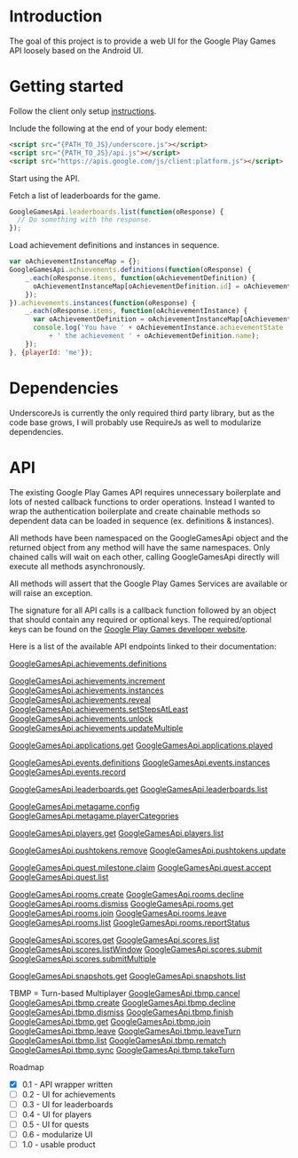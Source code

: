 Introduction
============

The goal of this project is to provide a web UI for the Google Play Games API
loosely based on the Android UI.

Getting started
===============

Follow the client only setup [instructions](https://developers.google.com/games/services/web/clientsetup).

Include the following at the end of your body element:

```html
<script src="{PATH_TO_JS}/underscore.js"></script>
<script src="{PATH_TO_JS}/api.js"></script>
<script src="https://apis.google.com/js/client:platform.js"></script>
```

Start using the API.

Fetch a list of leaderboards for the game.
```javascript
GoogleGamesApi.leaderboards.list(function(oResponse) {
  // Do something with the response.
});
```

Load achievement definitions and instances in sequence.
```javascript
var oAchievementInstanceMap = {};
GoogleGamesApi.achievements.definitions(function(oResponse) {
    _.each(oResponse.items, function(oAchievementDefinition) {
      oAchievementInstanceMap[oAchievementDefinition.id] = oAchievementDefinition;
    });
}).achievements.instances(function(oResponse) {
    _.each(oResponse.items, function(oAchievementInstance) {
      var oAchievementDefinition = oAchievementInstanceMap[oAchievementInstance.id];
      console.log('You have ' + oAchievementInstance.achievementState
          + ' the achievement ' + oAchievementDefinition.name);
    });
}, {playerId: 'me'});
```

Dependencies
============

UnderscoreJs is currently the only required third party library, but as the
code base grows, I will probably use RequireJs as well to modularize
dependencies.

API
===

The existing Google Play Games API requires unnecessary boilerplate and lots of
nested callback functions to order operations. Instead I wanted to wrap the
authentication boilerplate and create chainable methods so dependent data can
be loaded in sequence (ex. definitions & instances).

All methods have been namespaced on the GoogleGamesApi object and the returned
object from any method will have the same namespaces. Only chained calls will
wait on each other, calling GoogleGamesApi directly will execute all methods
asynchronously.

All methods will assert that the Google Play Games Services are available or
will raise an exception.

The signature for all API calls is a callback function followed by an object
that should contain any required or optional keys. The required/optional keys
can be found on the [Google Play Games developer website](https://developers.google.com/games/services/web/api/index).

Here is a list of the available API endpoints linked to their documentation:

[GoogleGamesApi.achievements.definitions](https://developers.google.com/games/services/web/api/achievementDefinitions/list)

[GoogleGamesApi.achievements.increment](https://developers.google.com/games/services/web/api/achievements/increment)
[GoogleGamesApi.achievements.instances](https://developers.google.com/games/services/web/api/achievements/list)
[GoogleGamesApi.achievements.reveal](https://developers.google.com/games/services/web/api/achievements/reveal)
[GoogleGamesApi.achievements.setStepsAtLeast](https://developers.google.com/games/services/web/api/achievements/setStepsAtLeast)
[GoogleGamesApi.achievements.unlock](https://developers.google.com/games/services/web/api/achievements/unlock)
[GoogleGamesApi.achievements.updateMultiple](https://developers.google.com/games/services/web/api/achievements/updateMultiple)

[GoogleGamesApi.applications.get](https://developers.google.com/games/services/web/api/applications/get)
[GoogleGamesApi.applications.played](https://developers.google.com/games/services/web/api/applications/played)

[GoogleGamesApi.events.definitions](https://developers.google.com/games/services/web/api/events/listDefinitions)
[GoogleGamesApi.events.instances](https://developers.google.com/games/services/web/api/events/listByPlayer)
[GoogleGamesApi.events.record](https://developers.google.com/games/services/web/api/events/record)

[GoogleGamesApi.leaderboards.get](https://developers.google.com/games/services/web/api/leaderboards/get)
[GoogleGamesApi.leaderboards.list](https://developers.google.com/games/services/web/api/leaderboards/list)

[GoogleGamesApi.metagame.config](https://developers.google.com/games/services/web/api/metagame/getMetagameConfig)
[GoogleGamesApi.metagame.playerCategories](https://developers.google.com/games/services/web/api/metagame/listCategoriesByPlayer)

[GoogleGamesApi.players.get](https://developers.google.com/games/services/web/api/players/get)
[GoogleGamesApi.players.list](https://developers.google.com/games/services/web/api/players/list)

[GoogleGamesApi.pushtokens.remove](https://developers.google.com/games/services/web/api/pushtokens/remove)
[GoogleGamesApi.pushtokens.update](https://developers.google.com/games/services/web/api/pushtokens/update)

[GoogleGamesApi.quest.milestone.claim](https://developers.google.com/games/services/web/api/questMilestones/claim)
[GoogleGamesApi.quest.accept](https://developers.google.com/games/services/web/api/quests/accept)
[GoogleGamesApi.quest.list](https://developers.google.com/games/services/web/api/quests/list)

[GoogleGamesApi.rooms.create](https://developers.google.com/games/services/web/api/rooms/create)
[GoogleGamesApi.rooms.decline](https://developers.google.com/games/services/web/api/rooms/decline)
[GoogleGamesApi.rooms.dismiss](https://developers.google.com/games/services/web/api/rooms/dismiss)
[GoogleGamesApi.rooms.get](https://developers.google.com/games/services/web/api/rooms/get)
[GoogleGamesApi.rooms.join](https://developers.google.com/games/services/web/api/rooms/join)
[GoogleGamesApi.rooms.leave](https://developers.google.com/games/services/web/api/rooms/leave)
[GoogleGamesApi.rooms.list](https://developers.google.com/games/services/web/api/rooms/list)
[GoogleGamesApi.rooms.reportStatus](https://developers.google.com/games/services/web/api/rooms/reportStatus)

[GoogleGamesApi.scores.get](https://developers.google.com/games/services/web/api/scores/get)
[GoogleGamesApi.scores.list](https://developers.google.com/games/services/web/api/scores/list)
[GoogleGamesApi.scores.listWindow](https://developers.google.com/games/services/web/api/scores/listWindow)
[GoogleGamesApi.scores.submit](https://developers.google.com/games/services/web/api/scores/submit)
[GoogleGamesApi.scores.submitMultiple](https://developers.google.com/games/services/web/api/scores/submitMultiple)

[GoogleGamesApi.snapshots.get](https://developers.google.com/games/services/web/api/snapshots/get)
[GoogleGamesApi.snapshots.list](https://developers.google.com/games/services/web/api/snapshots/list)

TBMP = Turn-based Multiplayer
[GoogleGamesApi.tbmp.cancel](https://developers.google.com/games/services/web/api/turnBasedMatches/cancel)
[GoogleGamesApi.tbmp.create](https://developers.google.com/games/services/web/api/turnBasedMatches/create)
[GoogleGamesApi.tbmp.decline](https://developers.google.com/games/services/web/api/turnBasedMatches/decline)
[GoogleGamesApi.tbmp.dismiss](https://developers.google.com/games/services/web/api/turnBasedMatches/dismiss)
[GoogleGamesApi.tbmp.finish](https://developers.google.com/games/services/web/api/turnBasedMatches/finish)
[GoogleGamesApi.tbmp.get](https://developers.google.com/games/services/web/api/turnBasedMatches/get)
[GoogleGamesApi.tbmp.join](https://developers.google.com/games/services/web/api/turnBasedMatches/join)
[GoogleGamesApi.tbmp.leave](https://developers.google.com/games/services/web/api/turnBasedMatches/leave)
[GoogleGamesApi.tbmp.leaveTurn](https://developers.google.com/games/services/web/api/turnBasedMatches/leaveTurn)
[GoogleGamesApi.tbmp.list](https://developers.google.com/games/services/web/api/turnBasedMatches/list)
[GoogleGamesApi.tbmp.rematch](https://developers.google.com/games/services/web/api/turnBasedMatches/rematch)
[GoogleGamesApi.tbmp.sync](https://developers.google.com/games/services/web/api/turnBasedMatches/sync)
[GoogleGamesApi.tbmp.takeTurn](https://developers.google.com/games/services/web/api/turnBasedMatches/takeTurn)

Roadmap
- [x] 0.1 - API wrapper written
- [ ] 0.2 - UI for achievements
- [ ] 0.3 - UI for leaderboards
- [ ] 0.4 - UI for players
- [ ] 0.5 - UI for quests
- [ ] 0.6 - modularize UI
- [ ] 1.0 - usable product